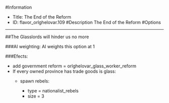 #Information
 - Title: The End of the Reform
 - ID: flavor_orlghelovar.109
#Description
The End of the Reform
#Options

___
##The Glasslords will hinder us no more

###AI weighting:
AI weights this option at 1


###Efects:<ul><li>add government reform = orlghelovar_glass_worker_reform</li><li>If every owned province has trade goods is glass:</li><ul><li>spawn rebels:</li><ul><li>type = nationalist_rebels</li><li>size = 3</li></ul></ul></ul>
